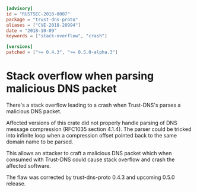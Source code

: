 ```toml
[advisory]
id = "RUSTSEC-2018-0007"
package = "trust-dns-proto"
aliases = ["CVE-2018-20994"]
date = "2018-10-09"
keywords = ["stack-overflow", "crash"]

[versions]
patched = [">= 0.4.3", ">= 0.5.0-alpha.3"]
```

# Stack overflow when parsing malicious DNS packet

There's a stack overflow leading to a crash when Trust-DNS's parses a
malicious DNS packet.

Affected versions of this crate did not properly handle parsing of DNS message
compression (RFC1035 section 4.1.4). The parser could be tricked into infinite
loop when a compression offset pointed back to the same domain name to be
parsed.

This allows an attacker to craft a malicious DNS packet which when consumed
with Trust-DNS could cause stack overflow and crash the affected software.

The flaw was corrected by trust-dns-proto 0.4.3 and upcoming 0.5.0 release.
